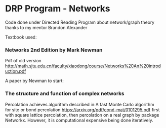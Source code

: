 # DRP Program - Networks
Code done under Directed Reading Program about network/graph theory <br>
thanks to my mentor Brandon Alexander

Textbook used:
### Networks 2nd Edition by Mark Newman

Pdf of old version
http://math.sjtu.edu.cn/faculty/xiaodong/course/Networks%20An%20introduction.pdf

A paper by Newman to start: <br> 
### The structure and function of complex networks


Percolation achieves algorithm described in
A fast Monte Carlo algorithm for site or bond percolation https://arxiv.org/pdf/cond-mat/0101295.pdf
first with square lattice percolation, then percolation on a real graph by package Networkx. However, it is computational expensive being done iteratively.
